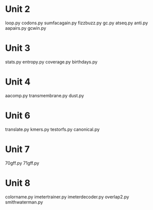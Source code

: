 Unit 2
======

loop.py
codons.py
sumfacagain.py
fizzbuzz.py
gc.py
atseq.py
anti.py
aapairs.py
gcwin.py


Unit 3
======

stats.py
entropy.py
coverage.py
birthdays.py


Unit 4
======

aacomp.py
transmembrane.py
dust.py


Unit 6
======

translate.py
kmers.py
testorfs.py
canonical.py


Unit 7
======

70gff.py
71gff.py


Unit 8
======

colorname.py
imetertrainer.py
imeterdecoder.py
overlap2.py
smithwaterman.py


